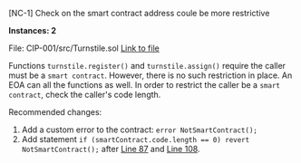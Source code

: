 [NC-1] Check on the smart contract address coule be more restrictive

**Instances: 2**

File:   CIP-001/src/Turnstile.sol
[Link to file](https://github.com/code-423n4/2022-11-canto/blob/main/CIP-001/src/Turnstile.sol)

Functions `turnstile.register()` and `turnstile.assign()` require the caller must be a `smart contract`. However, there is no such restriction in place. An EOA can all the functions as well.
In order to restrict the caller be a `smart contract`, check the caller's code length.

Recommended changes:
1. Add a custom error to the contract:  `error NotSmartContract();`
2. Add statement `if (smartContract.code.length == 0) revert NotSmartContract();` after [Line 87](https://github.com/code-423n4/2022-11-canto/blob/main/CIP-001/src/Turnstile.sol#L87) and [Line 108](https://github.com/code-423n4/2022-11-canto/blob/main/CIP-001/src/Turnstile.sol#L108).
